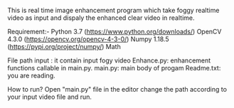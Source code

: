 This is real time image enhancement program which take foggy realtime video as input and dispaly the enhanced clear video in realtime.


Requirement:-
	Python 3.7 (https://www.python.org/downloads/)
	OpenCV 4.3.0 (https://opencv.org/opencv-4-3-0/)
	Numpy 1.18.5 (https://pypi.org/project/numpy/)
	Math

File path
	input : it contain input fogy video
	Enhance.py: enhancement functions callable in main.py.
	main.py: main body of progam
	Readme.txt: you are reading.

How to run?
	Open "main.py" file in the editor change the path according to your input video file and run.

	



